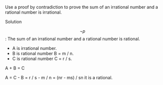 Use a proof by contradiction to prove the sum of an irrational number and a rational number is irrational.

Solution

$$\neg p$$: The sum of an irrational number and a rational number is rational.

+ A is irrational number.
+ B is rational number B = m / n.
+ C is rational number C = r / s.

A + B = C

A = C - B = r / s - m / n = (nr - ms) / sn it is a rational.